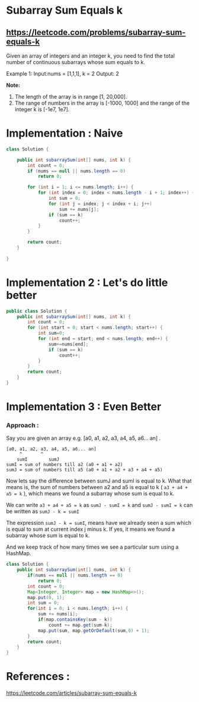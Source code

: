 # Subarray Sum Equals k
## https://leetcode.com/problems/subarray-sum-equals-k

Given an array of integers and an integer k, you need to find the total number of continuous subarrays whose sum equals to k.

Example 1:
Input:nums = [1,1,1], k = 2
Output: 2

**Note:**
1. The length of the array is in range [1, 20,000].
2. The range of numbers in the array is [-1000, 1000] and the range of the integer k is [-1e7, 1e7].


# Implementation : Naive
```java
class Solution {

	public int subarraySum(int[] nums, int k) {
		int count = 0;
		if (nums == null || nums.length == 0)
			return 0;

		for (int i = 1; i <= nums.length; i++) {
			for (int index = 0; index < nums.length - i + 1; index++) {
				int sum = 0;
				for (int j = index; j < index + i; j++)
					sum += nums[j];
				if (sum == k)
					count++;
			}
		}

		return count;
	}
	
}
```
# Implementation 2 : Let's do little better
```java
public class Solution {
    public int subarraySum(int[] nums, int k) {
        int count = 0;
        for (int start = 0; start < nums.length; start++) {
            int sum=0;
            for (int end = start; end < nums.length; end++) {
                sum+=nums[end];
                if (sum == k)
                    count++;
            }
        }
        return count;
    }
}
```
# Implementation 3 : Even Better
### Approach :
Say you are given an array e.g. [a0, a1, a2, a3, a4, a5, a6... an] . 
```
[a0, a1, a2, a3, a4, a5, a6... an]
	 ^	     ^	
	sumI	    sumJ
sumI = sum of numbers till a2 (a0 + a1 + a2)
sumJ = sum of numbers till a5 (a0 + a1 + a2 + a3 + a4 + a5)
```

Now lets say the difference between sumJ and sumI is equal to k. 
What that means is, the sum of numbers between a2 and a5 is equal to k ( `a3 + a4 + a5 = k` ), which means we found a subarray whose sum is equal to k.

We can write `a3 + a4 + a5 = k` as `sumJ - sumI = k` and `sumJ - sumI = k` can be written as `sumJ - k = sumI`

The expression `sumJ - k = sumI`, means have we already seen a sum which is equal to sum at current index j minus k. If yes, it means we found a subarray whose sum is equal to k. 

And we keep track of how many times we see a particular sum using a HashMap.

```java
class Solution {
    public int subarraySum(int[] nums, int k) {
        if(nums == null || nums.length == 0)
            return 0;
        int count = 0;
        Map<Integer, Integer> map = new HashMap<>();
        map.put(0, 1);
        int sum = 0;
        for(int i = 0; i < nums.length; i++) {
            sum += nums[i];
            if(map.containsKey(sum - k))
                count += map.get(sum-k);
            map.put(sum, map.getOrDefault(sum,0) + 1);
        }
        return count;
    }
}
```

# References :
https://leetcode.com/articles/subarray-sum-equals-k
